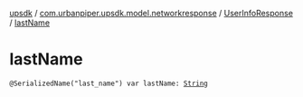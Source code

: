 [upsdk](../../index.md) / [com.urbanpiper.upsdk.model.networkresponse](../index.md) / [UserInfoResponse](index.md) / [lastName](./last-name.md)

# lastName

`@SerializedName("last_name") var lastName: `[`String`](https://kotlinlang.org/api/latest/jvm/stdlib/kotlin/-string/index.html)